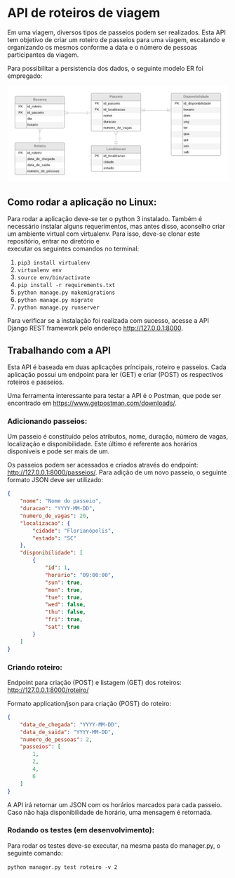 # API de roteiros de viagem

Em uma viagem, diversos tipos de passeios podem ser realizados. 
Esta API tem objetivo de criar um roteiro de passeios para uma viagem, 
escalando e organizando os mesmos conforme a data e o número de pessoas
participantes da viagem.

Para possibilitar a persistencia dos dados, 
o seguinte modelo ER foi empregado:

![](imagens/ERD.png)

## Como rodar a aplicação no Linux:

Para rodar a aplicação deve-se ter o python 3 instalado.
Também é necessário instalar alguns requerimentos, mas antes disso, 
aconselho criar um ambiente virtual com virtualenv.
Para isso, deve-se clonar este repositório, entrar no diretório e  
executar os seguintes comandos no terminal:

1. `pip3 install virtualenv`
2. `virtualenv env`
3. `source env/bin/activate`
4. `pip install -r requirements.txt`
5. `python manage.py makemigrations`
6. `python manage.py migrate`
7. `python manage.py runserver`

Para verificar se a instalação foi realizada com sucesso, 
acesse a API Django REST framework pelo endereço http://127.0.0.1:8000.

## Trabalhando com a API

Esta API é baseada em duas aplicações príncipais, roteiro e passeios.
Cada aplicação possui um endpoint para ler (GET) e criar (POST) os respectivos
roteiros e passeios. 

Uma ferramenta interessante para testar a API é o Postman, 
que pode ser encontrado em https://www.getpostman.com/downloads/.  

### Adicionando passeios:

Um passeio é constituído pelos atributos, nome, duração, número de vagas,
localização e disponibilidade. Este último é referente aos horários disponiveis
e pode ser mais de um.

Os passeios podem ser acessados e criados através do endpoint: 
http://127.0.0.1:8000/passeios/.
Para adição de um novo passeio, o seguinte formato JSON deve ser utilizado:

```json
{
    "nome": "Nome do passeio",
    "duracao": "YYYY-MM-DD",
    "numero_de_vagas": 20,
    "localizacao": {
        "cidade": "Florianópolis",
        "estado": "SC"
    },
    "disponibilidade": [
        {
            "id": 1,
            "horario": "09:00:00",
            "sun": true,
            "mon": true,
            "tue": true,
            "wed": false,
            "thu": false,
            "fri": true,
            "sat": true
        }
    ]
}
```

### Criando roteiro:

Endpoint para criação (POST) e listagem (GET) dos roteiros: http://127.0.0.1:8000/roteiro/

Formato application/json para criação (POST) do roteiro:

```json
{
    "data_de_chegada": "YYYY-MM-DD",
    "data_de_saida": "YYYY-MM-DD",
    "numero_de_pessoas": 2,
    "passeios": [
        1,
        2,
        4,
        6
    ]
}
```
A API irá retornar um JSON com os horários marcados para cada passeio.
Caso não haja disponibilidade de horário, uma mensagem é retornada.

### Rodando os testes (em desenvolvimento):

Para rodar os testes deve-se executar, na mesma pasta do manager.py, o seguinte comando:

`python manager.py test roteiro -v 2`
